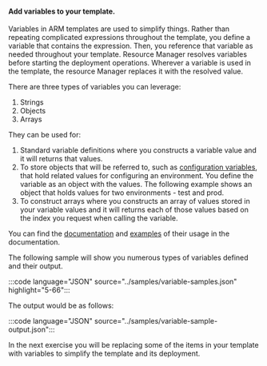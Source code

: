 #### Add variables to your template.

Variables in ARM templates are used to simplify things. Rather than repeating complicated expressions throughout the template, you define a variable that contains the expression. Then, you reference that variable as needed throughout your template. Resource Manager resolves variables before starting the deployment operations. Wherever a variable is used in the template, the resource Manager replaces it with the resolved value.

There are three types of variables you can leverage:

1. Strings
1. Objects
1. Arrays

They can be used for:

1. Standard variable definitions where you constructs a variable value and it will returns that values.
1. To store objects that will be referred to, such as [configuration variables](https://docs.microsoft.com/azure/azure-resource-manager/templates/template-variables#configuration-variables), that hold related values for configuring an environment. You define the variable as an object with the values. The following example shows an object that holds values for two environments - test and prod.
1. To construct arrays where you constructs an array of values stored in your variable values and it will returns each of those values based on the index you request when calling the variable.


You can find the [documentation](https://docs.microsoft.com/azure/azure-resource-manager/templates/template-variables) and [examples](https://docs.microsoft.com/azure/azure-resource-manager/templates/template-variables#example-templates) of their usage in the documentation.

The following sample will show you numerous types of variables defined and their output.

:::code language="JSON" source="../samples/variable-samples.json" highlight="5-66":::

The output would be as follows:

:::code language="JSON" source="../samples/variable-sample-output.json":::

In the next exercise you will be replacing some of the items in your template with variables to simplify the template and its deployment.

